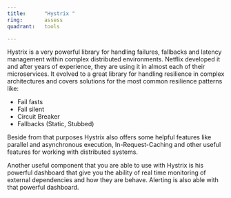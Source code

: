 ```yaml
---
title:      "Hystrix "
ring:       assess
quadrant:   tools

---
```


Hystrix is a very powerful library for handling failures, fallbacks and latency management within complex distributed environments. Netflix developed it and after years of experience, they are using it in almost each of their microservices. It evolved to a great library for handling resilience in complex architectures and covers solutions for the most common resilience patterns like:

-   Fail fasts
-   Fail silent
-   Circuit Breaker
-   Fallbacks (Static, Stubbed)

Beside from that purposes Hystrix also offers some helpful features like parallel and asynchronous execution, In-Request-Caching and other useful features for working with distributed systems.

Another useful component that you are able to use with Hystrix is his powerful dashboard that give you the ability of real time monitoring of external dependencies and how they are behave. Alerting is also able with that powerful dashboard.
